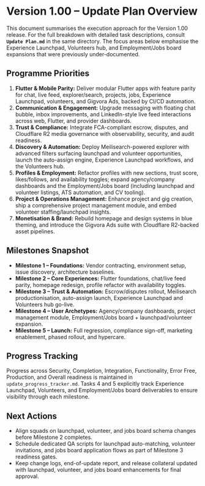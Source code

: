 # Version 1.00 – Update Plan Overview

This document summarises the execution approach for the Version 1.00 release. For the full breakdown with detailed task descriptions, consult **`Update Plan.md`** in the same directory. The focus areas below emphasise the Experience Launchpad, Volunteers hub, and Employment/Jobs board expansions that were previously under-documented.

## Programme Priorities
1. **Flutter & Mobile Parity:** Deliver modular Flutter apps with feature parity for chat, live feed, explorer/search, projects, jobs, Experience Launchpad, volunteers, and Gigvora Ads, backed by CI/CD automation.
2. **Communication & Engagement:** Upgrade messaging with floating chat bubble, inbox improvements, and LinkedIn-style live feed interactions across web, Flutter, and provider dashboards.
3. **Trust & Compliance:** Integrate FCA-compliant escrow, disputes, and Cloudflare R2 media governance with observability, security, and audit readiness.
4. **Discovery & Automation:** Deploy Meilisearch-powered explorer with advanced filters surfacing launchpad and volunteer opportunities, launch the auto-assign engine, Experience Launchpad workflows, and the Volunteers hub.
5. **Profiles & Employment:** Refactor profiles with new sections, trust score, likes/follows, and availability toggles; expand agency/company dashboards and the Employment/Jobs board (including launchpad and volunteer listings, ATS automation, and CV tooling).
6. **Project & Operations Management:** Enhance project and gig creation, ship a comprehensive project management module, and embed volunteer staffing/launchpad insights.
7. **Monetisation & Brand:** Rebuild homepage and design systems in blue theming, and introduce the Gigvora Ads suite with Cloudflare R2-backed asset pipelines.

## Milestones Snapshot
- **Milestone 1 – Foundations:** Vendor contracting, environment setup, issue discovery, architecture baselines.
- **Milestone 2 – Core Experiences:** Flutter foundations, chat/live feed parity, homepage redesign, profile refactor with availability toggles.
- **Milestone 3 – Trust & Automation:** Escrow/disputes rollout, Meilisearch productionisation, auto-assign launch, Experience Launchpad and Volunteers hub go-live.
- **Milestone 4 – User Archetypes:** Agency/company dashboards, project management module, Employment/Jobs board + launchpad/volunteer expansion.
- **Milestone 5 – Launch:** Full regression, compliance sign-off, marketing enablement, phased rollout, and hypercare.

## Progress Tracking
Progress across Security, Completion, Integration, Functionality, Error Free, Production, and Overall readiness is maintained in `update_progress_tracker.md`. Tasks 4 and 5 explicitly track Experience Launchpad, Volunteers, and Employment/Jobs board deliverables to ensure visibility through each milestone.

## Next Actions
- Align squads on launchpad, volunteer, and jobs board schema changes before Milestone 2 completes.
- Schedule dedicated QA scripts for launchpad auto-matching, volunteer invitations, and jobs board application flows as part of Milestone 3 readiness gates.
- Keep change logs, end-of-update report, and release collateral updated with launchpad, volunteer, and jobs board enhancements for final approval.
